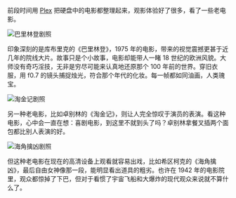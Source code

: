 前段时间用 [Plex](https://plex.tv) 把硬盘中的电影都整理起来，观影体验好了很多，看了一些老电影。

![巴里林登剧照](https://fangming.li/wimgs/blog/barry_lyndon.jpeg)

印象深刻的是库布里克的《巴里林登》，1975 年的电影，带来的视觉震撼更甚于近几年的院线大片。故事只是个小故事，电影却能带人一睹 18 世纪的欧洲风貌。大师没有奇巧淫技，无非是穷尽可能来认真地还原那个 100 年前的世界。穿旧衣服，用 f0.7 的镜头捕捉烛光，符合那个年代的化妆。每一帧都如同油画，人类瑰宝。

![淘金记剧照](https://fangming.li/wimgs/blog/The_Gold_Rush.png)

另一种老电影，比如卓别林的《淘金记》，则让人完全惊叹于演员的表演。看这种电影，心中会一直在想：喜剧电影，到这里不就到头了吗？卓别林拿餐叉插两个面包都比别人表演的好。

![海角擒凶剧照](https://fangming.li/wimgs/blog/Saboteur.jpg)

但这种老电影在现在的高清设备上观看就容易出戏，比如希区柯克的《海角擒凶》，最后自由女神像那一段，能明显看出道具的粗劣。也许在 1942 年的电影院里，观众都惊掉了下巴，但对于看惯了宇宙飞船和大爆炸的现代观众来说就不算什么了。